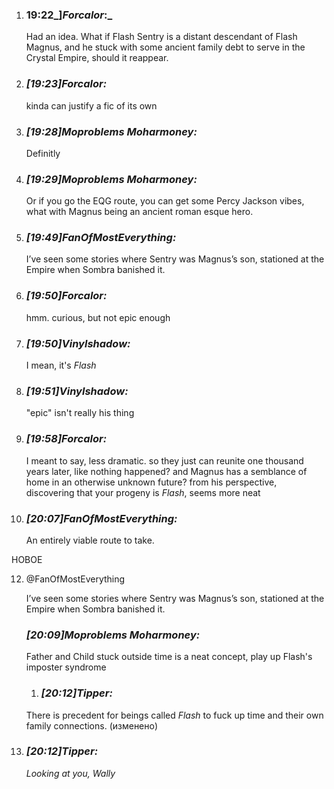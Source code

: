 1. ### 19:22_]_Forcalor_:_ 
    
    Had an idea. What if Flash Sentry is a distant descendant of Flash Magnus, and he stuck with some ancient family debt to serve in the Crystal Empire, should it reappear.
    
2. ### _[_19:23_]_Forcalor_:_ 
    
    kinda can justify a fic of its own
    
3. ### _[_19:28_]_Moproblems Moharmoney_:_ 
    
    Definitly
    
4. ### _[_19:29_]_Moproblems Moharmoney_:_ 
    
    Or if you go the EQG route, you can get some Percy Jackson vibes, what with Magnus being an ancient roman esque hero.
    
5. ### _[_19:49_]_FanOfMostEverything_:_ 
    
    I’ve seen some stories where Sentry was Magnus’s son, stationed at the Empire when Sombra banished it.
    
6. ### _[_19:50_]_Forcalor_:_ 
    
    hmm. curious, but not epic enough
    
7. ### _[_19:50_]_Vinylshadow_:_ 
    
    I mean, it's _Flash_
    
8. ### _[_19:51_]_Vinylshadow_:_ 
    
    "epic" isn't really his thing
    
9. ### _[_19:58_]_Forcalor_:_ 
    
    I meant to say, less dramatic. so they just can reunite one thousand years later, like nothing happened? and Magnus has a semblance of home in an otherwise unknown future? from his perspective, discovering that your progeny is _Flash_, seems more neat
    
10. ### _[_20:07_]_FanOfMostEverything_:_ 
    
    An entirely viable route to take.
    

НОВОЕ

12. @FanOfMostEverything
    
    I’ve seen some stories where Sentry was Magnus’s son, stationed at the Empire when Sombra banished it.
    
    ### _[_20:09_]_Moproblems Moharmoney_:_ 
    
    Father and Child stuck outside time is a neat concept, play up Flash's imposter syndrome
    1. ### _[_20:12_]_Tipper_:_ 
    
    There is precedent for beings called _Flash_ to fuck up time and their own family connections. (изменено)
    
2. ### _[_20:12_]_Tipper_:_ 
    
    _Looking at you, Wally_